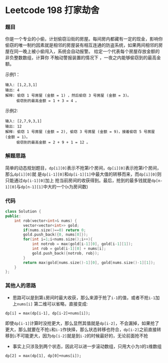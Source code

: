 # Leetcode 198 打家劫舍

### 题目
你是一个专业的小偷，计划偷窃沿街的房屋。每间房内都藏有一定的现金，影响你偷窃的唯一制约因素就是相邻的房屋装有相互连通的防盗系统，如果两间相邻的房屋在同一晚上被小偷闯入，系统会自动报警。
给定一个代表每个房屋存放金额的非负整数数组，计算你 不触动警报装置的情况下 ，一夜之内能够偷窃到的最高金额。

示例1：
```
输入: [1,2,3,1]
输出: 4
解释: 偷窃 1 号房屋 (金额 = 1) ，然后偷窃 3 号房屋 (金额 = 3)。
     偷窃到的最高金额 = 1 + 3 = 4 。
```

示例2:
```
输入: [2,7,9,3,1]
输出: 12
解释: 偷窃 1 号房屋 (金额 = 2), 偷窃 3 号房屋 (金额 = 9)，接着偷窃 5 号房屋 (金额 = 1)。
     偷窃到的最高金额 = 2 + 9 + 1 = 12 。
```


### 解题思路
简单的动态规划题目，```dp[i][0]```表示不抢第i个房间，```dp[i][0]```表示抢第i个房间，那么```dp[i][0]```就
是```dp[i-1][0]```和```dp[i-1][1]```中最大值的转移而来，而```dp[i][0]```则只能通过```dp[i-1][0]```加上
抢当前房间的收获得到。最后，抢到的最多钱就是```dp[n-1][0]```与```dp[n-1][1]```中大的一个(```n```为房间数)

### 代码

```cpp
class Solution {
public:
    int rob(vector<int>& nums) {
        vector<vector<int>> gold;
        if(nums.size()==0) return 0;
        gold.push_back({0, nums[0]});
        for(int i=1;i<nums.size();i++){
            int notrob = max(gold[i-1][0], gold[i-1][1]);
            int rob = gold[i-1][0] + nums[i];
            gold.push_back({notrob, rob});
        }
        return max(gold[nums.size()-1][0], gold[nums.size()-1][1]);
    }
};
```

### 其他人的思路
+ 思路可以是到第```i```房间时最大收获，那么来源于抢了```i-1```的值，或者不抢```i-1```加上```nums[i]```
第二维可以省略，直接变成:
```
dp[i] = max(dp[i-1], dp[i-2]+nums[i]);
```
即使```dp[i-1]```计算时没抢更大，那么显然其值就是```dp[i-2]```，不会漏掉，如果抢了更大，那么就要在不抢```i```和```i-1```作抉择，那么状态转移也符合，```dp[i-2]```之前直接转移到```i```不可能更大，因为```dp[i-2]```就是到```i-2```的时候最好的，无论前面抢不抢
+ 事实上只涉及到两个状态，因此可以进一步滚动数组，只用大小为```3```的```1```维数组
```
dp[2] = max(dp[1], dp[0]+nums[i]);
```
